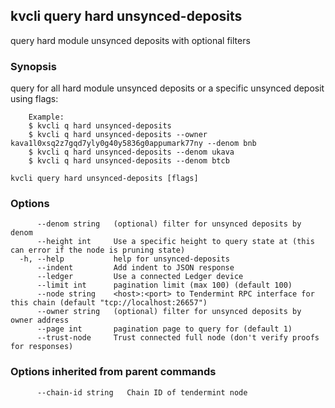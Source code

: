 <!--
title: unsynced-deposits
-->
## kvcli query hard unsynced-deposits

query hard module unsynced deposits with optional filters

### Synopsis

query for all hard module unsynced deposits or a specific unsynced deposit using flags:

		Example:
		$ kvcli q hard unsynced-deposits
		$ kvcli q hard unsynced-deposits --owner kava1l0xsq2z7gqd7yly0g40y5836g0appumark77ny --denom bnb
		$ kvcli q hard unsynced-deposits --denom ukava
		$ kvcli q hard unsynced-deposits --denom btcb

```
kvcli query hard unsynced-deposits [flags]
```

### Options

```
      --denom string   (optional) filter for unsynced deposits by denom
      --height int     Use a specific height to query state at (this can error if the node is pruning state)
  -h, --help           help for unsynced-deposits
      --indent         Add indent to JSON response
      --ledger         Use a connected Ledger device
      --limit int      pagination limit (max 100) (default 100)
      --node string    <host>:<port> to Tendermint RPC interface for this chain (default "tcp://localhost:26657")
      --owner string   (optional) filter for unsynced deposits by owner address
      --page int       pagination page to query for (default 1)
      --trust-node     Trust connected full node (don't verify proofs for responses)
```

### Options inherited from parent commands

```
      --chain-id string   Chain ID of tendermint node
```

